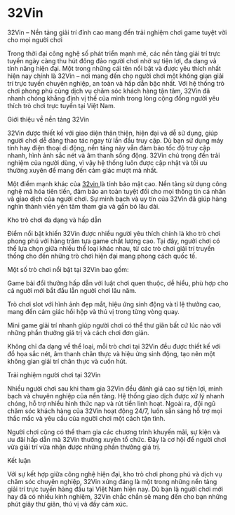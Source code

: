 # 32Vin
32Vin – Nền tảng giải trí đỉnh cao mang đến trải nghiệm chơi game tuyệt vời cho mọi người chơi

Trong thời đại công nghệ số phát triển mạnh mẽ, các nền tảng giải trí trực tuyến ngày càng thu hút đông đảo người chơi nhờ sự tiện lợi, đa dạng và tính năng hiện đại. Một trong những cái tên nổi bật và được yêu thích nhất hiện nay chính là 32Vin – nơi mang đến cho người chơi một không gian giải trí trực tuyến chuyên nghiệp, an toàn và hấp dẫn bậc nhất. Với hệ thống trò chơi phong phú cùng dịch vụ chăm sóc khách hàng tận tâm, 32Vin đã nhanh chóng khẳng định vị thế của mình trong lòng cộng đồng người yêu thích trò chơi trực tuyến tại Việt Nam.

Giới thiệu về nền tảng 32Vin

32Vin được thiết kế với giao diện thân thiện, hiện đại và dễ sử dụng, giúp người chơi dễ dàng thao tác ngay từ lần đầu truy cập. Dù bạn sử dụng máy tính hay điện thoại di động, nền tảng này vẫn đảm bảo tốc độ truy cập nhanh, hình ảnh sắc nét và âm thanh sống động. 32Vin chú trọng đến trải nghiệm của người dùng, vì vậy hệ thống luôn được cập nhật và tối ưu thường xuyên để mang đến cảm giác mượt mà nhất.

Một điểm mạnh khác của <a href=https://32vin.club> 32vin </a>  là tính bảo mật cao. Nền tảng sử dụng công nghệ mã hóa tiên tiến, đảm bảo an toàn tuyệt đối cho mọi thông tin cá nhân và giao dịch của người chơi. Sự minh bạch và uy tín của 32Vin đã giúp hàng nghìn thành viên yên tâm tham gia và gắn bó lâu dài.

Kho trò chơi đa dạng và hấp dẫn

Điểm nổi bật khiến 32Vin được nhiều người yêu thích chính là kho trò chơi phong phú với hàng trăm tựa game chất lượng cao. Tại đây, người chơi có thể lựa chọn giữa nhiều thể loại khác nhau, từ các trò chơi giải trí truyền thống cho đến những trò chơi hiện đại mang phong cách quốc tế.

Một số trò chơi nổi bật tại 32Vin bao gồm:

Game bài đổi thưởng hấp dẫn với luật chơi quen thuộc, dễ hiểu, phù hợp cho cả người mới bắt đầu lẫn người chơi lâu năm.

Trò chơi slot với hình ảnh đẹp mắt, hiệu ứng sinh động và tỉ lệ thưởng cao, mang đến cảm giác hồi hộp và thú vị trong từng vòng quay.

Mini game giải trí nhanh giúp người chơi có thể thư giãn bất cứ lúc nào với những phần thưởng giá trị và cách chơi đơn giản.

Không chỉ đa dạng về thể loại, mỗi trò chơi tại 32Vin đều được thiết kế với đồ họa sắc nét, âm thanh chân thực và hiệu ứng sinh động, tạo nên một không gian giải trí chân thực và cuốn hút.

Trải nghiệm người chơi tại 32Vin

Nhiều người chơi sau khi tham gia 32Vin đều đánh giá cao sự tiện lợi, minh bạch và chuyên nghiệp của nền tảng. Hệ thống giao dịch được xử lý nhanh chóng, hỗ trợ nhiều hình thức nạp và rút tiền linh hoạt. Ngoài ra, đội ngũ chăm sóc khách hàng của 32Vin hoạt động 24/7, luôn sẵn sàng hỗ trợ mọi thắc mắc và yêu cầu của người chơi một cách tận tình.

Người chơi cũng có thể tham gia các chương trình khuyến mãi, sự kiện và ưu đãi hấp dẫn mà 32Vin thường xuyên tổ chức. Đây là cơ hội để người chơi vừa giải trí vừa nhận được những phần thưởng giá trị.

Kết luận

Với sự kết hợp giữa công nghệ hiện đại, kho trò chơi phong phú và dịch vụ chăm sóc chuyên nghiệp, 32Vin xứng đáng là một trong những nền tảng giải trí trực tuyến hàng đầu tại Việt Nam hiện nay. Dù bạn là người chơi mới hay đã có nhiều kinh nghiệm, 32Vin chắc chắn sẽ mang đến cho bạn những phút giây thư giãn, thú vị và đầy cảm xúc.
